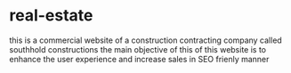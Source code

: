 # real-estate
this is a commercial website of a construction contracting company called southhold constructions the main objective of this of this website is to enhance the user experience and increase sales in SEO frienly manner  
